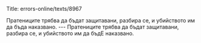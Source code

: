 Title: errors-online/texts/8967

Пратениците трябва да бъдат защитавани, разбира се, и убийството им да бъда наказвано. --- Пратениците трябва да бъдат защитавани, разбира се, и убийството им да бъдЕ наказвано.

